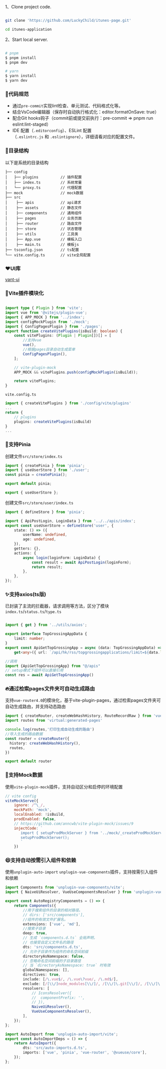 

1、Clone project code.

```bash

git clone 'https://github.com/LuckyChild/itunes-page.git'

cd itunes-application

```

2、Start local server.

```bash

# pnpm 
$ pnpm install
$ pnpm dev

# yarn
$ yarn install
$ yarn dev

```


### 🔔代码规范

- 通过`pre-commit`实现lint检查、单元测试、代码格式化等。 
- 结合VsCode编辑器（保存时自动执行格式化：editor.formatOnSave: true）
- 配合Git hooks钩子（commit前或提交前执行：pre-commit => pnpm run eslint:lint-staged）
- IDE 配置（`.editorconfig`）、ESLint 配置（`.eslintrc.js` 和 `.eslintignore`），详细请看对应的配置文件。  

### 📇目录结构

以下是系统的目录结构

```
├── config
│   ├── plugins          // 插件配置
│   ├── index.ts         // 系统常量 
|   └── proxy.ts         // 代理配置
├── mock                 // mock数据    
├── src     
│    ├── apis            // api请求   
│    ├── assets          // 静态文件   
│    ├── components      // 通用组件   
│    ├── pages           // 业务页面 
│    ├── router          // 路由文件   
│    ├── store           // 状态管理   
│    ├── utils           // 工具类   
│    ├── App.vue         // 模板入口   
│    ├── main.ts         // 模板js
├── tsconfig.json        // ts配置
└── vite.config.ts       // vite全局配置  
```

### ❤️UI库

[vant-ui](https://vant-ui.github.io/vant/#/zh-CN)

### 🧩Vite插件模块化

```typescript

import type { Plugin } from 'vite';
import vue from '@vitejs/plugin-vue';
import { APP_MOCK } from '../index';
import configMockPlugin from './mock';
import { ConfigPagesPlugin } from './pages';
export function createVitePlugins(isBuild: boolean) {
	const vitePlugins: (Plugin | Plugin[])[] = [
		//支持vue
		vue(),
		//根据pages目录自动生成菜单
		ConfigPagesPlugin(),
	];

	// vite-plugin-mock
	APP_MOCK && vitePlugins.push(configMockPlugin(isBuild));

	return vitePlugins;
}
```

`vite.config.ts`
```typescript
import { createVitePlugins } from './config/vite/plugins'
...
return {
    // plugins
    plugins: createVitePlugins(isBuild)
}
...
```

### 🍍支持Pinia 

创建文件`src/store/index.ts`
```typescript
import { createPinia } from 'pinia';
import { useUserStore } from './user';
const pinia = createPinia();

export default pinia;

export { useUserStore };
```
创建文件`src/store/user/index.ts`
```typescript
import { defineStore } from 'pinia';

import { ApiPostLogin, LoginData } from '../../apis/index';
export const useUserStore = defineStore('user', {
	state: () => ({
		userName: undefined,
		age: undefined,
	}),
	getters: {},
	actions: {
		async login(loginForm: LoginData) {
			const result = await ApiPostLogin(loginForm);
			return result;
		},
	},
});
```

### ✨支持axios(ts版)

已封装了主流的拦截器，请求调用等方法，区分了模块`index.ts`/`status.ts`/`type.ts`
```typescript

import { get } from '../utils/axios';

export interface TopGrossingAppData {
	limit: number;
}
export const ApiGetTopGrossingApp = async (data: TopGrossingAppData) =>
	get<any>({ url: `/api/hk/rss/topgrossingapplications/limit=${data.limit}/json`, showLoading: true });
```
```typescript
//调用
import {ApiGetTopGrossingApp} from "@/apis"
// setup模式下组件可以直接引用
const res = await ApiGetTopGrossingApp()
```

###  🔥通过检索pages文件夹可自动生成路由

支持`vue-router4.0`的模块化，基于vite-plugin-pages，通过检索pages文件夹可自动生成路由，并支持动态路由

```typescript
import { createRouter, createWebHashHistory, RouteRecordRaw } from 'vue-router'
import routes from 'virtual:generated-pages'

console.log(routes,'打印生成自动生成的路由')
//导入生成的路由数据
const router = createRouter({
  history: createWebHashHistory(),
  routes,
})

export default router
```

### 🧬支持Mock数据

使用`vite-plugin-mock`插件，支持自动区分和启停的环境配置  

```javascript
// vite config
viteMockServe({
    ignore: /^\_/,
    mockPath: 'mock',
    localEnabled: !isBuild,
    prodEnabled: false,
    // https://github.com/anncwb/vite-plugin-mock/issues/9
    injectCode: `
       import { setupProdMockServer } from '../mock/_createProdMockServer';
       setupProdMockServer();
       `
    })
```

### 😄支持自动按需引入组件和依赖

使用`unplugin-auto-import` `unplugin-vue-components`插件，支持按需引入组件和依赖

```typescript
import Components from 'unplugin-vue-components/vite';
import { NaiveUiResolver, VueUseComponentsResolver } from 'unplugin-vue-components/resolvers';

export const AutoRegistryComponents = () => {
	return Components({
		//用于搜索组件的目录的相对路径。
		// dirs: ['src/components'],
		//组件的有效文件扩展名。
		extensions: ['vue', 'md'],
		//搜索子目录
		deep: true,
		// 生成 `components.d.ts` 全局声明，
		// 也接受自定义文件名的路径
		dts: 'src/components.d.ts',
		// 允许子目录作为组件的命名空间前缀
		directoryAsNamespace: false,
		// 忽略命名空间前缀的子目录路径
		// 当 `directoryAsNamespace: true` 时有效
		globalNamespaces: [],
		directives: true,
		include: [/\.vue$/, /\.vue\?vue/, /\.md$/],
		exclude: [/[\\/]node_modules[\\/]/, /[\\/]\.git[\\/]/, /[\\/]\.nuxt[\\/]/],
		resolvers: [
			// IconsResolver({
			// 	componentPrefix: '',
			// }),
			NaiveUiResolver(),
			VueUseComponentsResolver(),
		],
	});
};
```

```typescript
import AutoImport from 'unplugin-auto-import/vite';
export const AutoImportDeps = () => {
	return AutoImport({
		dts: 'src/auto-imports.d.ts',
		imports: ['vue', 'pinia', 'vue-router', '@vueuse/core'],
	});
};
```